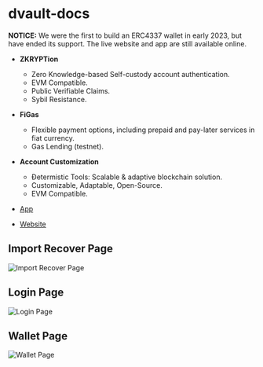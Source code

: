 # dvault-docs

**NOTICE:** We were the first to build an ERC4337 wallet in early 2023, but have ended its support. The live website and app are still available online.

- **ZKRYPTion**
  - Zero Knowledge-based Self-custody account authentication.
  - EVM Compatible.
  - Public Verifiable Claims.
  - Sybil Resistance.

- **FiGas**
  - Flexible payment options, including prepaid and pay-later services in fiat currency.
  - Gas Lending (testnet).

- **Account Customization**
  - Ðetermistic Tools: Scalable & adaptive blockchain solution.
  - Customizable, Adaptable, Open-Source.
  - EVM Compatible.

- [App](https://app.dvault.site)
- [Website](https://www.dvault.site)

## Import Recover Page
![Import Recover Page](https://github.com/PandiaJason/dvault-docs/assets/100123063/a6fb0c43-decb-4a61-97de-ffc0d6daaa93)

## Login Page
![Login Page](https://github.com/PandiaJason/dvault-docs/assets/100123063/60022cc5-dd40-4828-961a-027294e02a18)

## Wallet Page
![Wallet Page](https://github.com/PandiaJason/dvault-docs/assets/100123063/d8196dcb-0286-4438-8820-5c45b50e185e)
